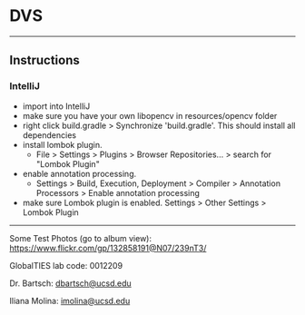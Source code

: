 # DVS

---

## Instructions

### IntelliJ

* import into IntelliJ
* make sure you have your own libopencv in resources/opencv folder
* right click build.gradle > Synchronize 'build.gradle'. This should install all dependencies
* install lombok plugin. 
  * File > Settings > Plugins > Browser Repositories... > search for "Lombok Plugin"
* enable annotation processing. 
  * Settings > Build, Execution, Deployment > Compiler > Annotation Processors > Enable annotation processing
* make sure Lombok plugin is enabled. Settings > Other Settings > Lombok Plugin

---

Some Test Photos (go to album view): https://www.flickr.com/gp/132858191@N07/239nT3/

GlobalTIES lab code: 0012209

Dr. Bartsch: dbartsch@ucsd.edu

Iliana Molina: imolina@ucsd.edu
